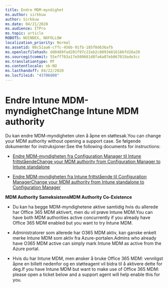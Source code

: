 ```yaml
---
title: Endre MDM-myndighet
ms.author: sirkkuw
author: Sirkkuw
ms.date: 04/21/2020
ms.audience: ITPro
ms.topic: article
ROBOTS: NOINDEX, NOFOLLOW
localization_priority: Normal
ms.assetid: 08c51aa6-cffc-456b-91fb-185f0d636afb
ms.openlocfilehash: dd0489fad201f97c22eb2c80934816186fd26a20
ms.sourcegitcommit: 55eff703a17e500681d8fa6a87eb067019ade3cc
ms.translationtype: MT
ms.contentlocale: nb-NO
ms.lasthandoff: 04/22/2020
ms.locfileid: "43706800"
---
```

# <a name="change-intune-mdm-authority"></a><span data-ttu-id="c71e7-102">Endre Intune MDM-myndighet</span><span class="sxs-lookup"><span data-stu-id="c71e7-102">Change Intune MDM authority</span></span>

<span data-ttu-id="c71e7-103">Du kan endre MDM-myndigheten uten å åpne en støttesak.</span><span class="sxs-lookup"><span data-stu-id="c71e7-103">You can change your MDM authority without opening a support case.</span></span> <span data-ttu-id="c71e7-104">Se følgende dokumenter for instruksjoner:</span><span class="sxs-lookup"><span data-stu-id="c71e7-104">See the following documents for instructions:</span></span>
  
- [<span data-ttu-id="c71e7-105">Endre MDM-myndigheten fra Configuration Manager til Intune frittstående</span><span class="sxs-lookup"><span data-stu-id="c71e7-105">Change your MDM authority from Configuration Manager to Intune standalone</span></span>](https://docs.microsoft.com/configmgr/mdm/deploy-use/migrate-change-mdm-authority)
    
- [<span data-ttu-id="c71e7-106">Endre MDM-myndigheten fra Intune frittstående til Configuration Manager</span><span class="sxs-lookup"><span data-stu-id="c71e7-106">Change your MDM authority from Intune standalone to Configuration Manager</span></span>](https://docs.microsoft.com/configmgr/mdm/deploy-use/change-mdm-authority)
    
 <span data-ttu-id="c71e7-107">**MDM Authority Sameksistens**</span><span class="sxs-lookup"><span data-stu-id="c71e7-107">**MDM Authority Co-Existence**</span></span>
  
- <span data-ttu-id="c71e7-108">Du kan ha begge MDM-myndighetene aktive samtidig hvis du allerede har Office 365 MDM aktivert, men du vil prøve Intune MDM.</span><span class="sxs-lookup"><span data-stu-id="c71e7-108">You can have both MDM authorities active concurrently if you already have Office 365 MDM enabled but you want to try Intune MDM.</span></span>
    
- <span data-ttu-id="c71e7-109">Administratorer som allerede har O365 MDM aktiv, kan ganske enkelt merke Intune MDM som aktiv fra Azure-portalen.</span><span class="sxs-lookup"><span data-stu-id="c71e7-109">Admins who already have O365 MDM active can simply mark Intune MDM as active from the Azure portal.</span></span>
    
- <span data-ttu-id="c71e7-110">Hvis du har Intune MDM, men ønsker å bruke Office 365 MDM: vennligst åpne en billett nedenfor og en støtteagent vil bidra til å aktivere dette for deg.</span><span class="sxs-lookup"><span data-stu-id="c71e7-110">If you have Intune MDM but want to make use of Office 365 MDM: please open a ticket below and a support agent will help enable this for you.</span></span>
    


